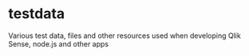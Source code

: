 # testdata
Various test data, files and other resources used when developing Qlik Sense, node.js and other apps
